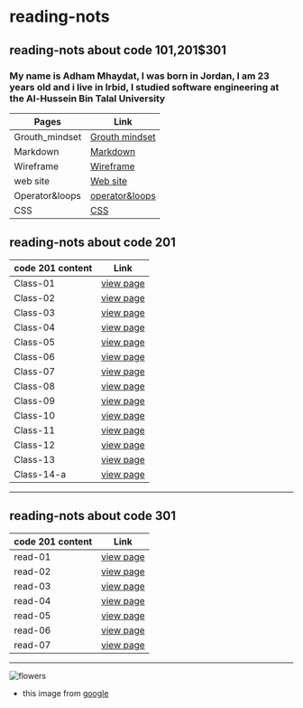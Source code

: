 # reading-nots 
## reading-nots about code 101,201$301
### My name is Adham Mhaydat, I was born in Jordan, I am 23 years old and i live in Irbid, I studied software engineering at the Al-Hussein Bin Talal University 



| Pages            | Link          |
| -------------    | ------------- |
| Grouth_mindset   | [Grouth mindset](https://adhammhaydat.github.io/reading-nots/grouth_mindset)   |
| Markdown         | [Markdown](https://adhammhaydat.github.io/reading-nots/markdoown)  |
| Wireframe        | [Wireframe](https://adhammhaydat.github.io/reading-nots/wireframe&HTML)  |
| web site        | [Web site](https://adhammhaydat.github.io/reading-nots/web%20site)  |
| Operator&loops        | [operator&loops](https://adhammhaydat.github.io/reading-nots/operator&loops)  |
| CSS        | [CSS](https://adhammhaydat.github.io/reading-nots/css)  |


## reading-nots about code 201
 
|code 201 content  | Link          |
| -------------    | ------------- |
| Class-01   | [view page](https://adhammhaydat.github.io/reading-nots/Class01)   |
| Class-02   | [view page](https://adhammhaydat.github.io/reading-nots/Class-02)  |
| Class-03   | [view page](https://adhammhaydat.github.io/reading-nots/class03)   |
| Class-04   | [view page](https://adhammhaydat.github.io/reading-nots/class04)   |
| Class-05   | [view page](https://adhammhaydat.github.io/reading-nots/class05)   |
| Class-06   | [view page](https://adhammhaydat.github.io/reading-nots/class06)   |
| Class-07   | [view page](https://adhammhaydat.github.io/reading-nots/class07)   |
| Class-08   | [view page](https://adhammhaydat.github.io/reading-nots/class08)   |
| Class-09   | [view page](https://adhammhaydat.github.io/reading-nots/class09)   |
| Class-10   | [view page](https://adhammhaydat.github.io/reading-nots/class10)   |
| Class-11   | [view page](https://adhammhaydat.github.io/reading-nots/class11)   |
| Class-12   | [view page](https://adhammhaydat.github.io/reading-nots/class12)   |
| Class-13   | [view page](https://adhammhaydat.github.io/reading-nots/class13)   |
| Class-14-a   | [view page](https://adhammhaydat.github.io/reading-nots/class14-a)   |

------------------------------
## reading-nots about code 301
 
|code 201 content  | Link          |
| -------------    | ------------- |
| read-01   | [view page](https://adhammhaydat.github.io/reading-nots/read-01)   |
| read-02   | [view page](https://adhammhaydat.github.io/reading-nots/read-02)   |
| read-03   | [view page](https://adhammhaydat.github.io/reading-nots/read-03)   |
| read-04   | [view page](https://adhammhaydat.github.io/reading-nots/read-04)   |
| read-05   | [view page](https://adhammhaydat.github.io/reading-nots/read-05)   |
| read-06   | [view page](https://adhammhaydat.github.io/reading-nots/read-06)   |
| read-07   | [view page](https://adhammhaydat.github.io/reading-nots/read-07)   |

------------------------------
![flowers](https://www.cnet.com/a/img/-hKxkdumNe7lH0cJGaxr9q1Dgsg=/940x528/2021/03/29/0ed0cf8c-d1b0-4a21-af3a-6b1f42bf7975/floom.jpg)


- this image from [google](https://www.google.com)

